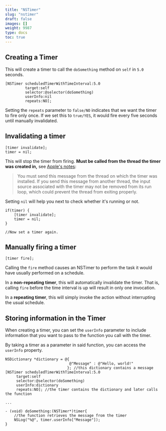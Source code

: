 ```yaml
---
title: "NSTimer"
slug: "nstimer"
draft: false
images: []
weight: 9987
type: docs
toc: true
---
```


## Creating a Timer
This will create a timer to call the `doSomething` method on `self` in `5.0` seconds.

    [NSTimer scheduledTimerWithTimeInterval:5.0
             target:self 
             selector:@selector(doSomething) 
             userInfo:nil 
             repeats:NO];


Setting the `repeats` parameter to `false/NO` indicates that we want the timer to fire only once. If we set this to `true/YES`, it would fire every five seconds until manually invalidated.

## Invalidating a timer

    [timer invalidate];
    timer = nil;

This will stop the timer from firing. **Must be called from the thread the timer was created in,** see [Apple's notes](https://developer.apple.com/library/ios/documentation/Cocoa/Reference/Foundation/Classes/NSTimer_Class/#//apple_ref/occ/instm/NSTimer/invalidate):

> You must send this message from the thread on which the timer was installed. If you send this message from another thread, the input source associated with the timer may not be removed from its run loop, which could prevent the thread from exiting properly.

Setting `nil` will help you next to check whether it's running or not.

    if(timer) {
        [timer invalidate];
        timer = nil;
    }
    
    //Now set a timer again.



## Manually firing a timer



    [timer fire];

Calling the `fire` method causes an NSTimer to perform the task it would have usually performed on a schedule.

In a **non-repeating timer**, this will automatically invalidate the timer. That is, calling `fire` before the time interval is up will result in only one invocation.

In a **repeating timer**, this will simply invoke the action without interrupting the usual schedule.

## Storing information in the Timer
When creating a timer, you can set the `userInfo` parameter to include information that you want to pass to the function you call with the timer.

By taking a timer as a parameter in said function, you can access the `userInfo` property.

    NSDictionary *dictionary = @{
                                 @"Message" : @"Hello, world!"
                                }; //this dictionary contains a message
    [NSTimer scheduledTimerWithTimeInterval:5.0
         target:self 
         selector:@selector(doSomething) 
         userInfo:dictionary
         repeats:NO]; //the timer contains the dictionary and later calls the function

    ...

    - (void) doSomething:(NSTimer*)timer{
        //the function retrieves the message from the timer
        NSLog("%@", timer.userInfo["Message"]);
    }

